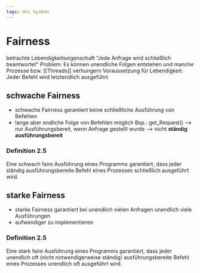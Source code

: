 ```yaml
---
tags: Uni Syskon
---
```

# Fairness
betrachte Lebendigkeitseigenschaft "Jede Anfrage wird schließlich beantwortet"
Problem: Es können unendliche Folgen entstehen und manche Prozesse bzw. [[Threads]] verhungern
Voraussetzung für Lebendigkeit: Jeder Befehl wird letztendlich ausgeführt

## schwache Fairness
- schwache Fairness garantiert keine schließliche Ausführung von Befehlen
- lange aber endliche Folge von Befehlen möglich
Bsp.:
	get_Request()
	--> nur Ausführungsbereit, wenn Anfrage gestellt wurde
	--> nicht **ständig ausführungsbereit**

### Definition 2.5
Eine schwach faire Ausführung eines Programms garantiert, dass jeder ständig ausführungsbereite Befehl eines Prozesses schließlich ausgeführt wird.

## starke Fairness
- starke Fairness garantiert bei unendlich vielen Anfragen unendlich viele Ausführungen
- aufwendiger zu implementieren
### Definition 2.5
Eine stark faire Ausführung eines Programms garantiert, dass jeder unendlich oft (nicht notwendigerweise ständig) ausführungsbereite Befehl eines Prozesses unendlich oft ausgeführt wird.